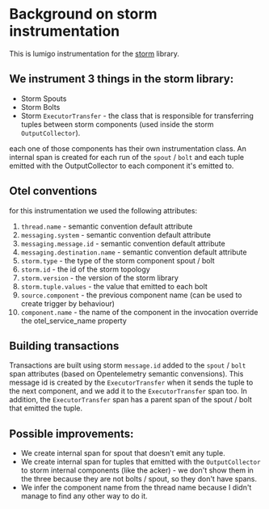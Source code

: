 # Background on storm instrumentation

This is lumigo instrumentation for the [storm](https://storm.apache.org/) library.

## We instrument 3 things in the storm library:

* Storm Spouts 
* Storm Bolts 
* Storm `ExecutorTransfer` - the class that is responsible for transferring tuples between storm components (used inside the storm `OutputCollector`).

each one of those components has their own instrumentation class.
An internal span is created for each run of the `spout` / `bolt` and each tuple emitted with the OutputCollector to each component it's emitted to.

## Otel conventions
for this instrumentation we used the following attributes:
1. `thread.name` - semantic convention default attribute
2. `messaging.system` - semantic convention default attribute
3. `messaging.message.id` - semantic convention default attribute
4. `messaging.destination.name` - semantic convention default attribute
5. `storm.type` - the type of the storm component spout / bolt
6. `storm.id` - the id of the storm topology
7. `storm.version` - the version of the storm library
8. `storm.tuple.values` - the value that emitted to each bolt
9. `source.component` - the previous component name (can be used to create trigger by behaviour)
10. `component.name` - the name of the component in the invocation override the otel_service_name property

## Building transactions

Transactions are built using storm `message.id` added to the `spout` / `bolt` span attributes (based on Opentelemetry semantic convensions).
This message id is created by the `ExecutorTransfer` when it sends the tuple to the next component, and we add it to the `ExecutorTransfer` span too.
In addition, the `ExecutorTransfer` span has a parent span of the spout / bolt that emitted the tuple.

## Possible improvements:

* We create internal span for spout that doesn't emit any tuple.
* We create internal span for tuples that emitted with the `OutputCollector` to storm internal components (like the acker) - we don't show them in the three because they are not bolts / spout, so they don't have spans.
* We infer the component name from the thread name because I didn't manage to find any other way to do it.

